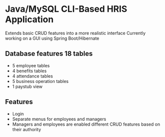 # Java/MySQL CLI-Based HRIS Application

Extends basic CRUD features into a more realistic interface
Currently working on a GUI using Spring Boot/Hibernate

## Database features 18 tables
- 5 employee tables
- 4 benefits tables
- 4 attendance tables
- 5 business operation tables
- 1 paystub view

## Features
- Login
- Separate menus for employees and managers
- Managers and employees are enabled different CRUD features based on their authority
 
